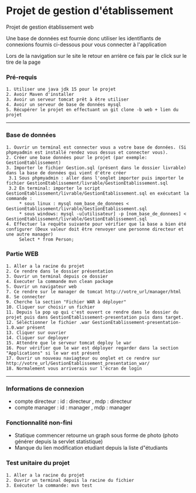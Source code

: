 # Projet de gestion d'établissement

Projet de gestion établissement web 

Une base de données est fournie donc utiliser les identifiants de connexions fournis ci-dessous pour vous connecter à l'application

Lors de la navigation sur le site le retour en arrière ce fais par le click sur le tire de la page


### Pré-requis
 
    1. Utiliser une java jdk 15 pour le projet
    2. Avoir Maven d'installer
    3. Avoir un serveur tomcat prêt à être utiliser 
    4. Avoir un serveur de base de données mysql
    5. Récupérer le projet en effectuant un git clone -b web + lien du projet
    
---
### Base de données
    
    1. Ouvrir un terminal est connecter vous a votre base de données. (Si phpmyadmin est installé rendez vous dessus et connecter vous).
    2. Créer une base données pour le projet (par exemple: GestionEtablissement)
    3. Importer le fichier Gestion.sql (présent dans le dossier livrable) dans la base de données qui vient d'étre créer
     3.1 Sous phpmyadmin : aller dans l'onglet importer puis importer le fichier GestionEtablissement/livrable/GestionEtablissement.sql
     3.2 En terminal: importer le script GestionEtablissement/livrable/GestionEtablissement.sql en exécutant la commande : 
         * sous linux : mysql nom_base_de_donnees < GestionEtablissement/livrable/GestionEtablissement.sql
         * sous windows: mysql -u[utilisateur] -p [nom_base_de_donnees] < GestionEtablissement/livrable/GestionEtablissement.sql
    4. Effectuer la requête suivante pour vérifier que la base a bien été configurer (Deux valeur doit être renvoyer une personne directeur et une autre manager)
         Select * from Person; 

### Partie WEB 

    1. Aller a la racine du projet 
    2. Ce rendre dans le dossier présentation
    3. Ouvrir un terminal depuis ce dossier
    4. Executer la commande mvn clean package
    5. Ouvrir un navigateur web 
    7. Ce rendre sur le manager de tomcat http://votre_url/manager/html
    8. Se connecter
    9. Cherche la section "Fichier WAR à déployer"
    10. Cliquer sur choisir un fichier
    11. Depuis la pop up qui c'est ouvert ce rendre dans le dossier du projet puis dans GestionEtablissement-presentation puis dans target. 
    12. Séléctionner le fichier .war GestionEtablissement-presentation-1.0.war présent
    13. Cliquer sur ouvrier
    14. Cliquer sur deployer
    15. Attendre que le serveur tomcat deploy le war
    16. Pour vérifier que le war est déployer regarder dans la section "Applications" si le war est présent
    17. Ouvrir un nouveau naviagteur ou onglet et ce rendre sur http://votre_url/GestionEtablissement_presentation_war/
    18. Normalement vous arriverais sur l'écran de login
---

### Informations de connexion
* compte directeur : id : directeur , mdp : directeur 
* compte manager : id : manager , mdp : manager 


### Fonctionnalité non-fini 

* Statique commencer retourne un graph sous forme de photo (photo générer depuis la servlet statistique)
* Manque du lien modification etudiant depuis la liste d"étudiants

### Test unitaire du projet

    1. Aller a la racine du projet
    2. Ouvrir un terminal depuis la racine du fichier
    3. Exécuter la commande: mvn test
